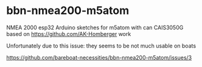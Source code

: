 # bbn-nmea200-m5atom
NMEA 2000 esp32 Arduino sketches for m5atom with can CAIS3050G based on https://github.com/AK-Homberger work

Unfortunately due to this issue:
they seems to be not much usable on boats

https://github.com/bareboat-necessities/bbn-nmea200-m5atom/issues/3

